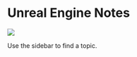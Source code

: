 # Unreal Engine Notes

![](.gitbook/assets/Unreal\_Engine-Logo.wine.png)

Use the sidebar to find a topic.
